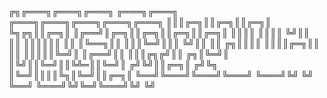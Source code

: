   ╔╗╔═══╗╔═══╗╔═══╗    ╔═══╗╔═══╗     ╔═══╗╔═══╗╔═══╗╔═══╗╔═══╗
  ║║║╔═╗║║╔═╗║║╔═╗║    ╚╗╔╗║║╔═╗║     ║╔══╝║╔═╗║║╔═╗║║╔═╗║║╔═╗║
  ║║║║ ║║║║ ╚╝║║ ║║     ║║║║║║ ║║     ║╚══╗║║ ║║║╚═╝║║║ ╚╝║║ ║║
╔╗║║║║ ║║║║╔═╗║║ ║║     ║║║║║╚═╝║     ║╔══╝║║ ║║║╔╗╔╝║║ ╔╗║╚═╝║
║╚╝║║╚═╝║║╚╩═║║╚═╝║    ╔╝╚╝║║╔═╗║    ╔╝╚╗  ║╚═╝║║║║╚╗║╚═╝║║╔═╗║
╚══╝╚═══╝╚═══╝╚═══╝    ╚═══╝╚╝ ╚╝    ╚══╝  ╚═══╝╚╝╚═╝╚═══╝╚╝ ╚╝                                                            
